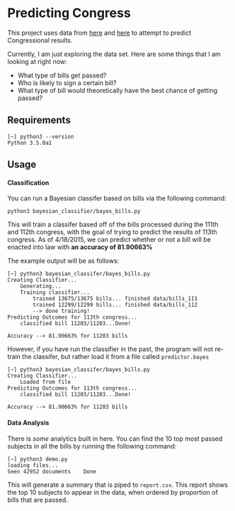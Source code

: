 # Predicting Congress

This project uses data from [here](https://www.govtrack.us/developers/data) and [here](https://github.com/unitedstates/congress) to attempt to predict Congressional results.

Currently, I am just exploring the data set. Here are some things that I am looking at right now:

* What type of bills get passed?
* Who is likely to sign a certain bill?
* What type of bill would theoretically have the best chance of getting passed?

## Requirements

```shell
[~] python3 --version
Python 3.5.0a1
```

## Usage

#### Classification

You can run a Bayesian classifer based on bills via the following command:

```shell
python3 bayesian_classifier/bayes_bills.py
```

This will train a classifer based off of the bills processed during the 111th and 112th congress, with the goal of trying to predict the results of 113th congress. As of 4/18/2015, we can predict whether or not a bill will be enacted into law with **an accuracy of 81.90663%**

The example output will be as follows:

```
[~] python3 bayesian_classifer/bayes_bills.py
Creating Classifier...
    Generating...
    Training classifier...
        trained 13675/13675 bills... finished data/bills_111
        trained 12299/12299 bills... finished data/bills_112
        --> done training!
Predicting Outcomes for 113th congress...
    classified bill 11203/11203...Done!

Accuracy --> 81.90663% for 11203 bills
```

However, if you have run the classifier in the past, the program will not re-train the classifer, but rather load it from a file called `predictor.bayes`

```
[~] python3 bayesian_classifer/bayes_bills.py
Creating Classifier...
    Loaded from file
Predicting Outcomes for 113th congress...
    classified bill 11203/11203...Done!

Accuracy --> 81.90663% for 11203 bills
```

#### Data Analysis

There is *some* analytics built in here. You can find the 10 top most passed subjects in all the bills by running the following command:

```shell
[~] python3 demo.py
loading files...
Seen 42952 documents	Done
```

This will generate a summary that is piped to `report.csv`. This report shows the top 10 subjects to appear in the data, when ordered by proportion of bills that are passed.
